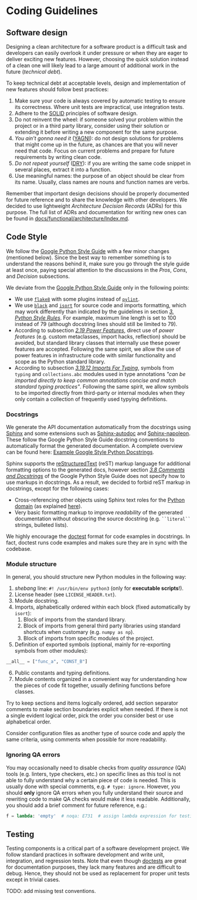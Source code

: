 # Coding Guidelines


## Software design

Designing a clean architecture for a software product is a difficult task and developers can easily overlook it under pressure or when they are eager to deliver exciting new features. However, choosing the quick solution instead of a clean one will likely lead to a large amount of additional work in the future (_technical debt_).

To keep technical debt at acceptable levels, design and implementation of new features should follow best practices:

1. Make sure your code is always covered by automatic testing to ensure its correctness. Where unit tests are impractical, use integration tests.
2. Adhere to the [SOLID](https://en.wikipedia.org/wiki/SOLID) principles of software design.
3. Do not reinvent the wheel: if someone solved your problem within the project or in a third party library, consider using their solution or extending it before writing a new component for the same purpose.
4. _You ain't gonna need it_ ([YAGNI](https://en.wikipedia.org/wiki/You_aren%27t_gonna_need_it)): do not design solutions for problems that might come up in the future, as chances are that you will never need that code. Focus on current problems and prepare for future requirements by writing clean code.
5. _Do not repeat yourself_ ([DRY](https://en.wikipedia.org/wiki/Don%27t_repeat_yourself)): if you are writing the same code snippet in several places, extract it into a function.
6. Use meaningful names: the purpose of an object should be clear from its name. Usually, class names are nouns and function names are verbs.

Remember that important design decisions should be properly documented for future reference and to share the knowledge with other developers. We decided to use lightweight _Architecture Decision Records_ (ADRs) for this purpose. The full list of ADRs and documentation for writing new ones can be found in [docs/functional/architecture/Index.md](docs/functional/architecture/Index.md).


## Code Style

We follow the [Google Python Style Guide][google-style-guide] with a few minor changes (mentioned below). Since the best way to remember something is to understand the reasons behind it, make sure you go through the style guide at least once, paying special attention to the discussions in the _Pros_, _Cons_, and _Decision_ subsections.

We deviate from the [Google Python Style Guide][google-style-guide] only in the following points:

- We use [`flake8`][flake8] with some plugins instead of [`pylint`][pylint].
- We use [`black`][black] and [`isort`][isort] for source code and imports formatting, which may work differently than indicated by the guidelines in section [_3. Python Style Rules_](https://google.github.io/styleguide/pyguide.html#3-python-style-rules). For example, maximum line length is set to 100 instead of 79 (although docstring lines should still be limited to 79).
- According to subsection [_2.19 Power Features_](https://google.github.io/styleguide/pyguide.html#219-power-features), direct use of _power features_ (e.g. custom metaclasses, import hacks, reflection) should be avoided, but standard library classes that internally use these power features are accepted. Following the same spirit, we allow the use of power features in infrastructure code with similar functionality and scope as the Python standard library.
- According to subsection [_3.19.12 Imports For Typing_](https://google.github.io/styleguide/pyguide.html#31912-imports-for-typing), symbols from `typing` and `collections.abc` modules used in type annotations _"can be imported directly to keep common annotations concise and match standard typing practices"_. Following the same spirit, we allow symbols to be imported directly from third-party or internal modules when they only contain a collection of frequently used typying definitions.

### Docstrings

We generate the API documentation automatically from the docstrings using [Sphinx][sphinx] and some extensions such as [Sphinx-autodoc][sphinx-autodoc] and [Sphinx-napoleon][sphinx-napoleon]. These follow the Google Python Style Guide docstring conventions to automatically format the generated documentation. A complete overview can be found here: [Example Google Style Python Docstrings](https://sphinxcontrib-napoleon.readthedocs.io/en/latest/example_google.html#example-google).

Sphinx supports the [reStructuredText][sphinx-rest] (reST) markup language for additional formatting options to the generated docs, however section [_3.8 Comments and Docstrings_](https://google.github.io/styleguide/pyguide.html#38-comments-and-docstrings) of the Google Python Style Guide does not specify how to use markups in docstrings. As a result, we decided to forbid reST markup in docstrings, except for the following cases:

   - Cross-referencing other objects using Sphinx text roles for the [Python domain](https://www.sphinx-doc.org/en/master/usage/restructuredtext/domains.html#the-python-domain) (as explained [here](https://www.sphinx-doc.org/en/master/usage/restructuredtext/domains.html#python-roles)).   
   - Very basic formatting markup to improve _readability_ of the generated documentation without obscuring the source docstring (e.g. ``` ``literal`` ```  strings, bulleted lists).
   
We highly encourage the [doctest][doctest] format for code examples in docstrings. In fact, doctest runs code examples and makes sure they are in sync with the codebase.

### Module structure

In general, you should structure new Python modules in the following way:

1. _shebang_ line: `#! /usr/bin/env python3` (only for **executable scripts**!).
2. License header (see `LICENSE_HEADER.txt`).
3. Module docstring.
4. Imports, alphabetically ordered within each block (fixed automatically by `isort`):
   1. Block of imports from the standard library.
   2. Block of imports from general third party libraries using standard shortcuts when customary (e.g. `numpy as np`).
   3. Block of imports from specific modules of the project.
5. Definition of exported symbols (optional, mainly for re-exporting symbols from other modules):
```python
__all__ = ["func_a", "CONST_B"]
   ```
6. Public constants and typing definitions.
7. Module contents organized in a convenient way for understanding how the pieces of code fit together, usually defining functions before classes.

Try to keep sections and items logically ordered, add section separator comments to make section boundaries explicit when needed. If there is not a single evident logical order, pick the order you consider best or use alphabetical order.

Consider configuration files as another type of source code and apply the same criteria, using comments when possible for more readability.

### Ignoring QA errors

You may occasionally need to disable checks from _quality assurance_  (QA) tools (e.g. linters, type checkers, etc.) on specific lines as this tool is not able to fully understand why a certain piece of code is needed. This is usually done with special comments, e.g. `# type: ignore`. However, you should **only** ignore QA errors when you fully understand their source and rewriting code to make QA checks would make it less readable. Additionally, you should add a brief comment for future reference, e.g.:

   ```python
   f = lambda: 'empty'  # noqa: E731  # assign lambda expression for testing
   ```

## Testing 

Testing components is a critical part of a software development project. We follow standard practices in software development and write unit, integration, and regression tests. Note that even though [doctests][doctest] are great for documentation purposes, they lack many features and are difficult to debug. Hence, they should not be used as replacement for proper unit tests except in trivial cases.
 
TODO: add missing test conventions.
<!--
TODO: add test conventions:
TODO:    - to organize tests inside the `tests/` folder
TODO:    - to name tests
TODO:    - to use pytest features (fixtures, markers, etc.)
TODO:    - to generate mock objects and data for tests (e.g. pytest-factoryboy, pytest-cases)
TODO:    - to use pytest plugins 

Links with plugins:
https://towardsdatascience.com/pytest-plugins-to-love-%EF%B8%8F-9c71635fbe22
https://testandcode.com/116
-->

<!-- Reference links -->

[black]: https://black.readthedocs.io/en/stable/
[doctest]: https://docs.python.org/3/library/doctest.html
[flake8]: https://flake8.pycqa.org/
[google-style-guide]: https://google.github.io/styleguide/pyguide.html
[isort]: https://pycqa.github.io/isort/
[pre-commit]: https://pre-commit.com/
[pylint]: https://pylint.pycqa.org/
[sphinx]: https://www.sphinx-doc.org
[sphinx-autodoc]: https://www.sphinx-doc.org/en/master/usage/extensions/autodoc.html
[sphinx-napoleon]: https://sphinxcontrib-napoleon.readthedocs.io/en/latest/index.html#
[sphinx-rest]: https://www.sphinx-doc.org/en/master/usage/restructuredtext/basics.html

